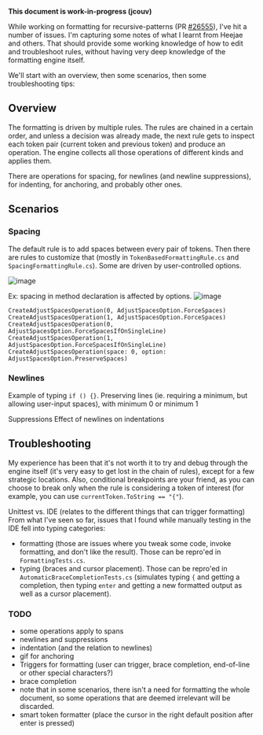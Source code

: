**This document is work-in-progress (jcouv)**

While working on formatting for recursive-patterns (PR [#26555](https://github.com/dotnet/roslyn/pull/26555)), I've hit a number of issues. I'm capturing some notes of what I learnt from Heejae and others. That should provide some working knowledge of how to edit and troubleshoot rules, without having very deep knowledge of the formatting engine itself.

We'll start with an overview, then some scenarios, then some troubleshooting tips:

## Overview

The formatting is driven by multiple rules. The rules are chained in a certain order, and unless a decision was already made, the next rule gets to inspect each token pair (current token and previous token) and produce an operation. The engine collects all those operations of different kinds and applies them.

There are operations for spacing, for newlines (and newline suppressions), for indenting, for anchoring, and probably other ones.

## Scenarios

### Spacing

The default rule is to add spaces between every pair of tokens. Then there are rules to customize that (mostly in `TokenBasedFormattingRule.cs` and `SpacingFormattingRule.cs`). Some are driven by user-controlled options.

![image](https://user-images.githubusercontent.com/12466233/39937938-2a56e9a0-5506-11e8-9c60-1b684ab7aba2.png)

Ex: spacing in method declaration is affected by options.
![image](https://user-images.githubusercontent.com/12466233/39938013-60956d48-5506-11e8-9619-c9eef2f8de39.png)

`CreateAdjustSpacesOperation(0, AdjustSpacesOption.ForceSpaces)`
`CreateAdjustSpacesOperation(1, AdjustSpacesOption.ForceSpaces)`
`CreateAdjustSpacesOperation(0, AdjustSpacesOption.ForceSpacesIfOnSingleLine)`
`CreateAdjustSpacesOperation(1, AdjustSpacesOption.ForceSpacesIfOnSingleLine)`
`CreateAdjustSpacesOperation(space: 0, option: AdjustSpacesOption.PreserveSpaces)`

### Newlines

Example of typing `if () {}`.
Preserving lines (ie. requiring a minimum, but allowing user-input spaces), with minimum 0 or minimum 1

Suppressions
Effect of newlines on indentations

## Troubleshooting

My experience has been that it's not worth it to try and debug through the engine itself (it's very easy to get lost in the chain of rules), except for a few strategic locations. Also, conditional breakpoints are your friend, as you can choose to break only when the rule is considering a token of interest (for example, you can use `currentToken.ToString == "{"`).

Unittest vs. IDE (relates to the different things that can trigger formatting)
From what I've seen so far, issues that I found while manually testing in the IDE fell into typing categories:
- formatting (those are issues where you tweak some code, invoke formatting, and don't like the result). Those can be repro'ed in `FormattingTests.cs`.
- typing (braces and cursor placement). Those can be repro'ed in `AutomaticBraceCompletionTests.cs` (simulates typing `{` and getting a completion, then typing `enter` and getting a new formatted output as well as a cursor placement).


### TODO
- some operations apply to spans
- newlines and suppressions
- indentation (and the relation to newlines)
- gif for anchoring
- Triggers for formatting (user can trigger, brace completion, end-of-line or other special characters?)
- brace completion
- note that in some scenarios, there isn't a need for formatting the whole document, so some operations that are deemed irrelevant will be discarded.
- smart token formatter (place the cursor in the right default position after enter is pressed)